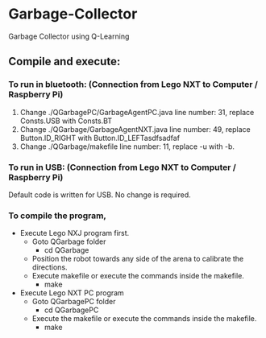# Garbage-Collector
Garbage Collector using Q-Learning

## Compile and execute:
### To run in bluetooth: (Connection from Lego NXT to Computer / Raspberry Pi)
1) Change ./QGarbagePC/GarbageAgentPC.java line number: 31, 
   replace Consts.USB with Consts.BT
2) Change ./QGarbage/GarbageAgentNXT.java line number: 49, 
   replace Button.ID_RIGHT with Button.ID_LEFTasdfsadfaf
3) Change ./QGarbage/makefile line number: 11, 
   replace -u with -b.

### To run in USB: (Connection from Lego NXT to Computer / Raspberry Pi)
   Default code is written for USB. No change is required.

### To compile the program,
* Execute Lego NXJ program first.  
  * Goto QGarbage folder  
    * cd QGarbage  
  * Position the robot towards any side of the arena to calibrate the directions.
  * Execute makefile or execute the commands inside the makefile.  
    * make  
* Execute Lego NXT PC program  
  * Goto QGarbagePC folder
    * cd QGarbagePC
  * Execute the makefile or execute the commands inside the makefile.
    * make

